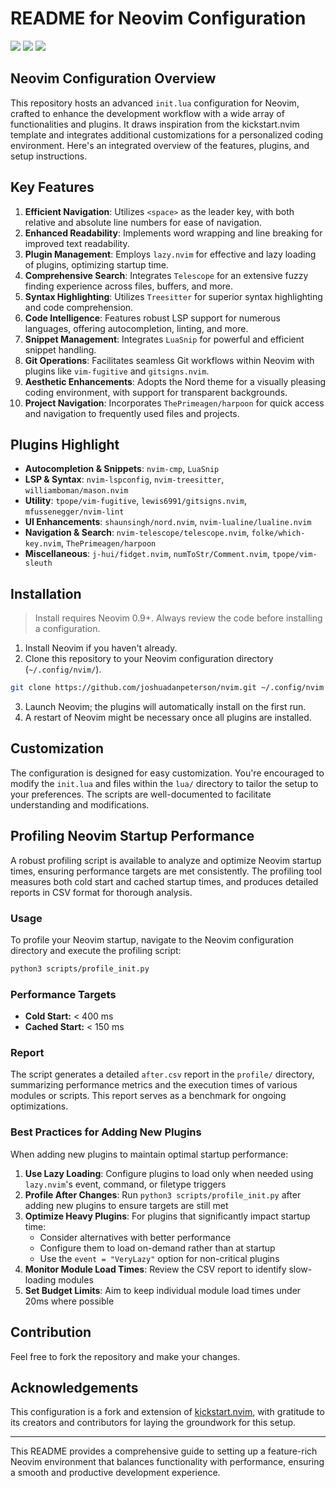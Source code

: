 # README for Neovim Configuration

<a href="https://dotfyle.com/joshuadanpeterson/nvim"><img src="https://dotfyle.com/joshuadanpeterson/nvim/badges/plugins?style=flat" /></a>
<a href="https://dotfyle.com/joshuadanpeterson/nvim"><img src="https://dotfyle.com/joshuadanpeterson/nvim/badges/leaderkey?style=flat" /></a>
<a href="https://dotfyle.com/joshuadanpeterson/nvim"><img src="https://dotfyle.com/joshuadanpeterson/nvim/badges/plugin-manager?style=flat" /></a>

## Neovim Configuration Overview

This repository hosts an advanced `init.lua` configuration for Neovim, crafted to enhance the development workflow with a wide array of functionalities and plugins. It draws inspiration from the kickstart.nvim template and integrates additional customizations for a personalized coding environment. Here's an integrated overview of the features, plugins, and setup instructions.

## Key Features

1. **Efficient Navigation**: Utilizes `<space>` as the leader key, with both relative and absolute line numbers for ease of navigation.
2. **Enhanced Readability**: Implements word wrapping and line breaking for improved text readability.
3. **Plugin Management**: Employs `lazy.nvim` for effective and lazy loading of plugins, optimizing startup time.
4. **Comprehensive Search**: Integrates `Telescope` for an extensive fuzzy finding experience across files, buffers, and more.
5. **Syntax Highlighting**: Utilizes `Treesitter` for superior syntax highlighting and code comprehension.
6. **Code Intelligence**: Features robust LSP support for numerous languages, offering autocompletion, linting, and more.
7. **Snippet Management**: Integrates `LuaSnip` for powerful and efficient snippet handling.
8. **Git Operations**: Facilitates seamless Git workflows within Neovim with plugins like `vim-fugitive` and `gitsigns.nvim`.
9. **Aesthetic Enhancements**: Adopts the Nord theme for a visually pleasing coding environment, with support for transparent backgrounds.
10. **Project Navigation**: Incorporates `ThePrimeagen/harpoon` for quick access and navigation to frequently used files and projects.

## Plugins Highlight

- **Autocompletion & Snippets**: `nvim-cmp`, `LuaSnip`
- **LSP & Syntax**: `nvim-lspconfig`, `nvim-treesitter`, `williamboman/mason.nvim`
- **Utility**: `tpope/vim-fugitive`, `lewis6991/gitsigns.nvim`, `mfussenegger/nvim-lint`
- **UI Enhancements**: `shaunsingh/nord.nvim`, `nvim-lualine/lualine.nvim`
- **Navigation & Search**: `nvim-telescope/telescope.nvim`, `folke/which-key.nvim`, `ThePrimeagen/harpoon`
- **Miscellaneous**: `j-hui/fidget.nvim`, `numToStr/Comment.nvim`, `tpope/vim-sleuth`

## Installation

> Install requires Neovim 0.9+. Always review the code before installing a configuration.

1. Install Neovim if you haven't already.
2. Clone this repository to your Neovim configuration directory (`~/.config/nvim/`).

```sh
git clone https://github.com/joshuadanpeterson/nvim.git ~/.config/nvim
```

3. Launch Neovim; the plugins will automatically install on the first run.
4. A restart of Neovim might be necessary once all plugins are installed.

## Customization

The configuration is designed for easy customization. You're encouraged to modify the `init.lua` and files within the `lua/` directory to tailor the setup to your preferences. The scripts are well-documented to facilitate understanding and modifications.

## Profiling Neovim Startup Performance

A robust profiling script is available to analyze and optimize Neovim startup times, ensuring performance targets are met consistently. The profiling tool measures both cold start and cached startup times, and produces detailed reports in CSV format for thorough analysis.

### Usage

To profile your Neovim startup, navigate to the Neovim configuration directory and execute the profiling script:

```bash
python3 scripts/profile_init.py
```

### Performance Targets

- **Cold Start:** < 400 ms
- **Cached Start:** < 150 ms

### Report

The script generates a detailed `after.csv` report in the `profile/` directory, summarizing performance metrics and the execution times of various modules or scripts. This report serves as a benchmark for ongoing optimizations.

### Best Practices for Adding New Plugins

When adding new plugins to maintain optimal startup performance:

1. **Use Lazy Loading**: Configure plugins to load only when needed using `lazy.nvim`'s event, command, or filetype triggers
2. **Profile After Changes**: Run `python3 scripts/profile_init.py` after adding new plugins to ensure targets are still met
3. **Optimize Heavy Plugins**: For plugins that significantly impact startup time:
   - Consider alternatives with better performance
   - Configure them to load on-demand rather than at startup
   - Use the `event = "VeryLazy"` option for non-critical plugins
4. **Monitor Module Load Times**: Review the CSV report to identify slow-loading modules
5. **Set Budget Limits**: Aim to keep individual module load times under 20ms where possible

## Contribution

Feel free to fork the repository and make your changes.

## Acknowledgements

This configuration is a fork and extension of [kickstart.nvim](https://github.com/nvim-lua/kickstart.nvim), with gratitude to its creators and contributors for laying the groundwork for this setup.

---

This README provides a comprehensive guide to setting up a feature-rich Neovim environment that balances functionality with performance, ensuring a smooth and productive development experience.
